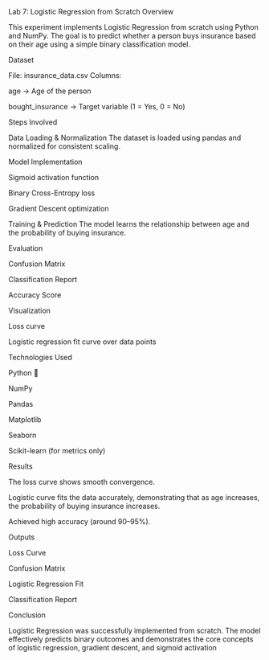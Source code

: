 Lab 7: Logistic Regression from Scratch
 Overview

This experiment implements Logistic Regression from scratch using Python and NumPy.
The goal is to predict whether a person buys insurance based on their age using a simple binary classification model.

 Dataset

File: insurance_data.csv
Columns:

age → Age of the person

bought_insurance → Target variable (1 = Yes, 0 = No)

 Steps Involved

Data Loading & Normalization
The dataset is loaded using pandas and normalized for consistent scaling.

Model Implementation

Sigmoid activation function

Binary Cross-Entropy loss

Gradient Descent optimization

Training & Prediction
The model learns the relationship between age and the probability of buying insurance.

Evaluation

Confusion Matrix

Classification Report

Accuracy Score

Visualization

Loss curve

Logistic regression fit curve over data points

 Technologies Used

Python 🐍

NumPy

Pandas

Matplotlib

Seaborn

Scikit-learn (for metrics only)

 Results

The loss curve shows smooth convergence.

Logistic curve fits the data accurately, demonstrating that as age increases, the probability of buying insurance increases.

Achieved high accuracy (around 90–95%).

 Outputs

 Loss Curve

 Confusion Matrix

Logistic Regression Fit

 Classification Report

Conclusion

Logistic Regression was successfully implemented from scratch.
The model effectively predicts binary outcomes and demonstrates the core concepts of logistic regression, gradient descent, and sigmoid activation
